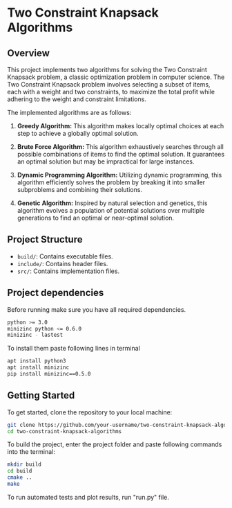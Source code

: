 # Two Constraint Knapsack Algorithms

## Overview

This project implements two algorithms for solving the Two Constraint Knapsack problem, a classic optimization problem in computer science. The Two Constraint Knapsack problem involves selecting a subset of items, each with a weight and two constraints, to maximize the total profit while adhering to the weight and constraint limitations.

The implemented algorithms are as follows:

1. **Greedy Algorithm:** This algorithm makes locally optimal choices at each step to achieve a globally optimal solution.

2. **Brute Force Algorithm:** This algorithm exhaustively searches through all possible combinations of items to find the optimal solution. It guarantees an optimal solution but may be impractical for large instances.

3. **Dynamic Programming Algorithm:** Utilizing dynamic programming, this algorithm efficiently solves the problem by breaking it into smaller subproblems and combining their solutions.

4. **Genetic Algorithm:** Inspired by natural selection and genetics, this algorithm evolves a population of potential solutions over multiple generations to find an optimal or near-optimal solution.

## Project Structure

- `build/`: Contains executable files.
- `include/`: Contains header files.
- `src/`: Contains implementation files.

## Project dependencies
Before running make sure you have all required dependencies.
```bash
python >= 3.0
minizinc python <= 0.6.0
minizinc - lastest
```
To install them paste following lines in terminal
```bash
apt install python3
apt install minizinc
pip install minizinc==0.5.0
```

## Getting Started

To get started, clone the repository to your local machine:

```bash
git clone https://github.com/your-username/two-constraint-knapsack-algorithms.git
cd two-constraint-knapsack-algorithms
```

To build the project, enter the project folder and paste following commands into the terminal:
```bash
mkdir build
cd build
cmake ..
make
```

To run automated tests and plot results, run "run.py" file.
